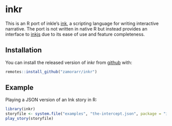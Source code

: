 
<!-- README.md is generated from README.Rmd. Please edit that file -->

# inkr

<!-- badges: start -->
<!-- badges: end -->

This is an R port of inkle’s [ink](https://github.com/inkle/ink), a
scripting language for writing interactive narrative. The port is not
written in native R but instead provides an interface to
[inkjs](https://github.com/y-lohse/inkjs) due to its ease of use and
feature completeness.

## Installation

You can install the released version of inkr from [github]() with:

``` r
remotes::install_github("zamorarr/inkr")
```

## Example

Playing a JSON version of an Ink story in R:

``` r
library(inkr)
storyfile <- system.file("examples", "the-intercept.json", package = "inkr")
play_story(storyfile)
```
